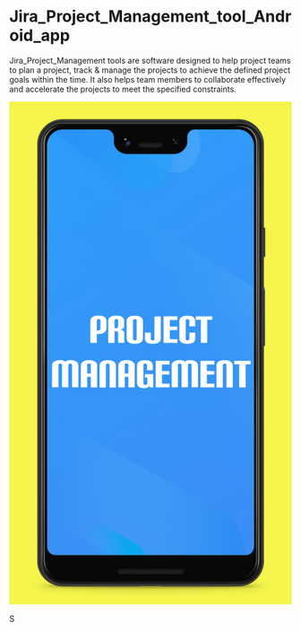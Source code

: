 # Jira_Project_Management_tool_Android_app
Jira_Project_Management tools are  software designed to help project teams to plan a project, track &amp; manage the projects to achieve the defined project goals within the time. It also helps team members to collaborate effectively and accelerate the projects to meet the specified constraints.

![GitHub Cards Preview](https://github.com/sumit2607/Jira_Project_Management_tool_Android_app/blob/master/Phone%20Screenshot%201.jpg)

S
